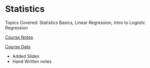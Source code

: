 # Statistics
Topics Covered: Statistics Basics, Linear Regression, Intro to Logistic Regression

[Course Notes](https://iaa-faculty.github.io/statistical_foundations/)

[Course Data](https://github.com/sjsimmo2/TimeSeries)

- Added Slides
- Hand Written notes

